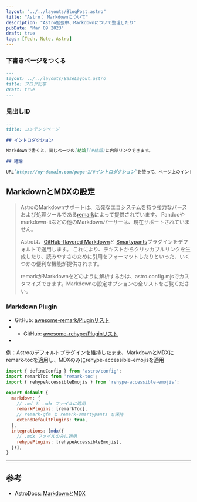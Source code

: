 ```yaml
---
layout: "../../layouts/BlogPost.astro"
title: "Astro： Markdownについて"
description: "Astro勉強中、Markdownについて整理したり"
pubDate: "Mar 09 2023"
draft: true
tags: [Tech, Note, Astro]
---
```


### 下書きページをつくる

``` markdown
---
layout: ../../layouts/BaseLayout.astro
title: ブログ記事
draft: true
---
```

### 見出しID

``` markdown
---
title: コンテンツページ
---
## イントロダクション

Markdownで書くと、同じページの[結論](#結論)に内部リンクできます。

## 結論

URL`https://my-domain.com/page-1/#イントロダクション`を使って、ページ上のイントロダクションに直接移動できます。
```

## MarkdownとMDXの設定

> AstroのMarkdownサポートは、活発なエコシステムを持つ強力なパースおよび処理ツールである[remark](https://remark.js.org)によって提供されています。
> Pandocやmarkdown-itなどの他のMarkdownパーサーは、現在サポートされていません。
>
> Astroは、[GitHub-flavored Markdown](https://github.com/remarkjs/remark-gfm)と [Smartypants](https://github.com/silvenon/remark-smartypants)プラグインをデフォルトで適用します。
> これにより、テキストからクリッカブルリンクを生成したり、読みやすさのために引用をフォーマットしたりといった、いくつかの便利な機能が提供されます。
>
> remarkがMarkdownをどのように解析するかは、astro.config.mjsでカスタマイズできます。Markdownの設定オプションの全リストをご覧ください。

### Markdown Plugin

- GitHub: [awesome-remark/Pluginリスト](https://github.com/remarkjs/remark/blob/main/doc/plugins.md#list-of-plugins)
- - GitHub: [awesome-rehype/Pluginリスト](https://github.com/remarkjs/remark/blob/main/doc/plugins.md#list-of-plugins)
-

例：Astroのデフォルトプラグインを維持したまま、MarkdownとMDXにremark-tocを適用し、MDXのみにrehype-accessible-emojisを適用

``` javascript
import { defineConfig } from 'astro/config';
import remarkToc from 'remark-toc';
import { rehypeAccessibleEmojis } from 'rehype-accessible-emojis';

export default {
  markdown: {
    // .md と .mdx ファイルに適用
    remarkPlugins: [remarkToc],
    // remark-gfm と remark-smartypants を保持
    extendDefaultPlugins: true,
  },
  integrations: [mdx({
    // .mdx ファイルのみに適用
    rehypePlugins: [rehypeAccessibleEmojis],
  })],
}
```

---

## 参考

- AstroDocs: [MarkdownとMDX
](https://docs.astro.build/ja/guides/markdown-content/)
